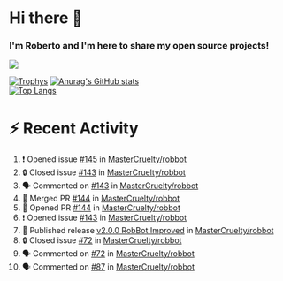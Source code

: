 # Hi there 👋
### I'm Roberto and I'm here to share my open source projects!

<img src="https://komarev.com/ghpvc/?username=mastercruelty&label=Profile views&color=0e75b6"><br>

[![Trophys](https://github-profile-trophy.vercel.app/?username=mastercruelty)](https://github.com/ryo-ma/github-profile-trophy)
[![Anurag's GitHub stats](https://github-readme-stats.vercel.app/api?username=mastercruelty&show_icons=true&theme=tokyonight)](https://github.com/anuraghazra/github-readme-stats)<br>
[![Top Langs](https://github-readme-stats.vercel.app/api/top-langs/?username=mastercruelty&langs_count=10&hide=jupyter%20notebook&exclude_repo=Alarm-project&layout=compact&theme=tokyonight)](https://github.com/anuraghazra/github-readme-stats)

# :zap: Recent Activity
<!--START_SECTION:activity-->
1. ❗ Opened issue [#145](https://github.com/MasterCruelty/robbot/issues/145) in [MasterCruelty/robbot](https://github.com/MasterCruelty/robbot)
2. 🔒 Closed issue [#143](https://github.com/MasterCruelty/robbot/issues/143) in [MasterCruelty/robbot](https://github.com/MasterCruelty/robbot)
3. 🗣 Commented on [#143](https://github.com/MasterCruelty/robbot/issues/143#issuecomment-1732101483) in [MasterCruelty/robbot](https://github.com/MasterCruelty/robbot)
4. 🎉 Merged PR [#144](https://github.com/MasterCruelty/robbot/pull/144) in [MasterCruelty/robbot](https://github.com/MasterCruelty/robbot)
5. 💪 Opened PR [#144](https://github.com/MasterCruelty/robbot/pull/144) in [MasterCruelty/robbot](https://github.com/MasterCruelty/robbot)
6. ❗ Opened issue [#143](https://github.com/MasterCruelty/robbot/issues/143) in [MasterCruelty/robbot](https://github.com/MasterCruelty/robbot)
7. 🚀 Published release [v2.0.0 RobBot Improved](https://github.com/MasterCruelty/robbot/releases/tag/v2.0.0) in [MasterCruelty/robbot](https://github.com/MasterCruelty/robbot)
8. 🔒 Closed issue [#72](https://github.com/MasterCruelty/robbot/issues/72) in [MasterCruelty/robbot](https://github.com/MasterCruelty/robbot)
9. 🗣 Commented on [#72](https://github.com/MasterCruelty/robbot/issues/72#issuecomment-1712820051) in [MasterCruelty/robbot](https://github.com/MasterCruelty/robbot)
10. 🗣 Commented on [#87](https://github.com/MasterCruelty/robbot/issues/87#issuecomment-1705414524) in [MasterCruelty/robbot](https://github.com/MasterCruelty/robbot)
<!--END_SECTION:activity-->
